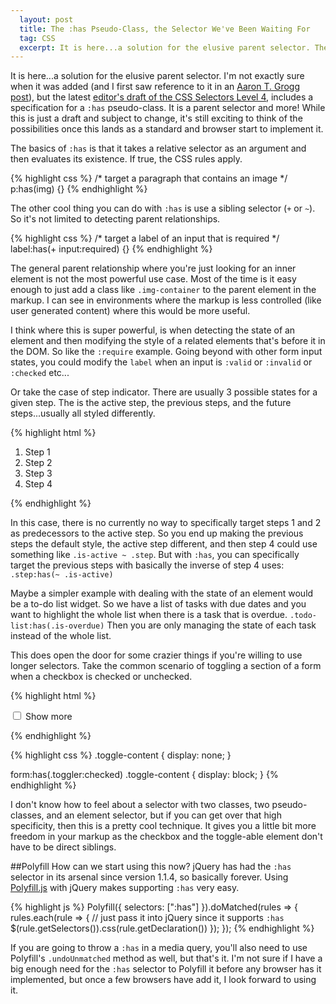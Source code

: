 ```yaml
---
  layout: post
  title: The :has Pseudo-Class, the Selector We've Been Waiting For
  tag: CSS
  excerpt: It is here...a solution for the elusive parent selector. The `:has` psuedo-class is a parent selector and more!
---
```


It is here...a solution for the elusive parent selector. I'm not exactly sure when it was added (and I first saw reference to it in an [Aaron T. Grogg post](http://aarontgrogg.com/blog/2015/01/09/todays-readings-224/)), but the latest [editor's draft of the CSS Selectors Level 4](http://dev.w3.org/csswg/selectors-4/#relational), includes a specification for a `:has` pseudo-class. It is a parent selector and more! While this is just a draft and subject to change, it's still exciting to think of the possibilities once this lands as a standard and browser start to implement it.

The basics of `:has` is that it takes a relative selector as an argument and then evaluates its existence.  If true, the CSS rules apply.

{% highlight css %}
/* target a paragraph that contains an image */
p:has(img) {}
{% endhighlight %}

The other cool thing you can do with `:has` is use a sibling selector (`+` or `~`). So it's not limited to detecting parent relationships.

{% highlight css %}
/* target a label of an input that is required */
label:has(+ input:required) {}
{% endhighlight %}

The general parent relationship where you're just looking for an inner element is not the most powerful use case. Most of the time is it easy enough to just add a class like `.img-container` to the parent element in the markup. I can see in environments where the markup is less controlled (like user generated content) where this would be more useful.

I think where this is super powerful, is when detecting the state of an element and then modifying the style of a related elements that's before it in the DOM. So like the `:require` example. Going beyond with other form input states, you could modify the `label` when an input is `:valid` or `:invalid` or `:checked` etc...

Or take the case of step indicator. There are usually 3 possible states for a given step. The is the active step, the previous steps, and the future steps...usually all styled differently. 

{% highlight html %}
<ol>
	<li class="step">Step 1</li>
	<li class="step">Step 2</li>
	<li class="step is-active">Step 3</li>
	<li class="step">Step 4</li>
</ol>
{% endhighlight %}

In this case, there is no currently no way to specifically target steps 1 and 2 as predecessors to the active step. So you end up making the previous steps the default style, the active step different, and then step 4 could use something like `.is-active ~ .step`. But with `:has`, you can specifically target the previous steps with basically the inverse of step 4 uses:  `.step:has(~ .is-active)`

Maybe a simpler example with dealing with the state of an element would be a to-do list widget. So we have a list of tasks with due dates and you want to highlight the whole list when there is a task that is overdue. `.todo-list:has(.is-overdue)` Then you are only managing the state of each task instead of the whole list. 

This does open the door for some crazier things if you're willing to use longer selectors. Take the common scenario of toggling a section of a form when a checkbox is checked or unchecked.

{% highlight html %}
<form>
	<label for="show-more">
		<input type="checkbox" id="show-more" class="toggler"> Show more
	</label>
	<div class="toggle-content">
		<!-- more inputs -->
	</div>
</form>
{% endhighlight %}

{% highlight css %}
.toggle-content {
	display: none;
}

form:has(.toggler:checked) .toggle-content {
	display: block;
}
{% endhighlight %}

I don't know how to feel about a selector with two classes, two pseudo-classes, and an element selector, but if you can get over that high specificity, then this is a pretty cool technique. It gives you a little bit more freedom in your markup as the checkbox and the toggle-able element don't have to be direct siblings.

##Polyfill
How can we start using this now? jQuery has had the `:has` selector in its arsenal since version 1.1.4, so basically forever. Using [Polyfill.js](http://philipwalton.github.io/polyfill/) with jQuery makes supporting `:has` very easy.

{% highlight js %}
Polyfill({
	selectors: [":has"]
}).doMatched(rules => {
	rules.each(rule => {
		// just pass it into jQuery since it supports `:has`
		$(rule.getSelectors()).css(rule.getDeclaration())
	});
});
{% endhighlight %}

If you are going to throw a `:has` in a media query, you'll also need to use Polyfill's `.undoUnmatched` method as well, but that's it. I'm not sure if I have a big enough need for the `:has` selector to Polyfill it before any browser has it implemented, but once a few browsers have add it, I look forward to using it.